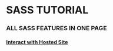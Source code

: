 # SASS TUTORIAL

### ALL SASS FEATURES IN ONE PAGE

#### [Interact with Hosted Site](https://nduhiu17.github.io/scss-tutorial/)
